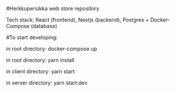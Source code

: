 #Herkkupersikka web store repository

Tech stack: React (frontend), Nestjs (backend), Postgres + Docker-Compose (database)

#To start developing:

in root directory: docker-compose up

in root directory: yarn install

in client directory: yarn start

in server directory: yarn start:dev
